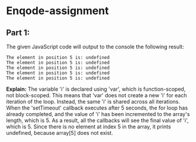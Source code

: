 # Enqode-assignment

## Part 1:
The given JavaScript code will output to the console the following result:
```
The element in position 5 is: undefined
The element in position 5 is: undefined
The element in position 5 is: undefined
The element in position 5 is: undefined
The element in position 5 is: undefined
```

**Explain:**
The variable 'i' is declared using 'var', which is function-scoped, not block-scoped. 
This means that 'var' does not create a new 'i' for each iteration of the loop. Instead, the same 'i' is shared across all iterations.
When the 'setTimeout' callback executes after 5 seconds, the for loop has already completed, and the value of 'i' has been incremented to the array's length, which is 5.
As a result, all the callbacks will see the final value of 'i', which is 5. Since there is no element at index 5 in the array, it prints undefined, because array[5] does not exist.

